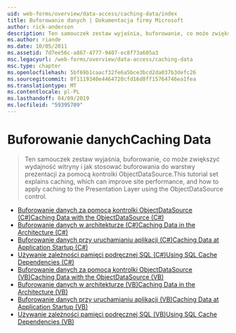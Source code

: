 ```yaml
---
uid: web-forms/overview/data-access/caching-data/index
title: Buforowanie danych | Dokumentacja firmy Microsoft
author: rick-anderson
description: Ten samouczek zestaw wyjaśnia, buforowanie, co może zwiększyć wydajność witryny i jak stosować buforowania do warstwy prezentacji za pomocą kontrolki ObjectDataSource...
ms.author: riande
ms.date: 10/05/2011
ms.assetid: 7d7ee56c-a867-4777-9407-ec8f73a605a3
msc.legacyurl: /web-forms/overview/data-access/caching-data
msc.type: chapter
ms.openlocfilehash: 5bf69b1caacf32fe6a5bce3bcd2da037b3defc26
ms.sourcegitcommit: 0f1119340e4464720cfd16d0ff15764746ea1fea
ms.translationtype: MT
ms.contentlocale: pl-PL
ms.lasthandoff: 04/09/2019
ms.locfileid: "59395709"
---
```

# <a name="caching-data"></a><span data-ttu-id="76497-103">Buforowanie danych</span><span class="sxs-lookup"><span data-stu-id="76497-103">Caching Data</span></span>

> <span data-ttu-id="76497-104">Ten samouczek zestaw wyjaśnia, buforowanie, co może zwiększyć wydajność witryny i jak stosować buforowania do warstwy prezentacji za pomocą kontrolki ObjectDataSource.</span><span class="sxs-lookup"><span data-stu-id="76497-104">This tutorial set explains caching, which can improve site performance, and how to apply caching to the Presentation Layer using the ObjectDataSource control.</span></span>


- [<span data-ttu-id="76497-105">Buforowanie danych za pomocą kontrolki ObjectDataSource (C#)</span><span class="sxs-lookup"><span data-stu-id="76497-105">Caching Data with the ObjectDataSource (C#)</span></span>](caching-data-with-the-objectdatasource-cs.md)
- [<span data-ttu-id="76497-106">Buforowanie danych w architekturze (C#)</span><span class="sxs-lookup"><span data-stu-id="76497-106">Caching Data in the Architecture (C#)</span></span>](caching-data-in-the-architecture-cs.md)
- [<span data-ttu-id="76497-107">Buforowanie danych przy uruchamianiu aplikacji (C#)</span><span class="sxs-lookup"><span data-stu-id="76497-107">Caching Data at Application Startup (C#)</span></span>](caching-data-at-application-startup-cs.md)
- [<span data-ttu-id="76497-108">Używanie zależności pamięci podręcznej SQL (C#)</span><span class="sxs-lookup"><span data-stu-id="76497-108">Using SQL Cache Dependencies (C#)</span></span>](using-sql-cache-dependencies-cs.md)
- [<span data-ttu-id="76497-109">Buforowanie danych za pomocą kontrolki ObjectDataSource (VB)</span><span class="sxs-lookup"><span data-stu-id="76497-109">Caching Data with the ObjectDataSource (VB)</span></span>](caching-data-with-the-objectdatasource-vb.md)
- [<span data-ttu-id="76497-110">Buforowanie danych w architekturze (VB)</span><span class="sxs-lookup"><span data-stu-id="76497-110">Caching Data in the Architecture (VB)</span></span>](caching-data-in-the-architecture-vb.md)
- [<span data-ttu-id="76497-111">Buforowanie danych przy uruchamianiu aplikacji (VB)</span><span class="sxs-lookup"><span data-stu-id="76497-111">Caching Data at Application Startup (VB)</span></span>](caching-data-at-application-startup-vb.md)
- [<span data-ttu-id="76497-112">Używanie zależności pamięci podręcznej SQL (VB)</span><span class="sxs-lookup"><span data-stu-id="76497-112">Using SQL Cache Dependencies (VB)</span></span>](using-sql-cache-dependencies-vb.md)
